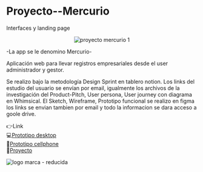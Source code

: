# Proyecto--Mercurio
Interfaces y landing page
<div align="center">

![proyecto mercurio 1](https://github.com/DIGORACCOON4279/MercurioGUI/assets/88150970/7e71e18e-9f0e-4775-885c-61cbbc41e93f)

</div>

-La app se le denomino Mercurio-

Aplicación web para llevar registros empresariales desde el user administrador y gestor.

Se realizo bajo la metodología Design Sprint en tablero notion. Los links del estudio del usuario se envían por email, igualmente los archivos de la investigación del Product-Pitch, User persona, User journey con diagrama en Whimsical. El Sketch, Wireframe, Prototipo funcional se realizo en figma los links se envian tambien por email y todo la informacion se dara acceso a goole drive.

👉Link  </br>
💻[Prototipo desktop](https://www.figma.com/proto/mn8DlE73dy17ZtCBEocnux/Untitled?page-id=0%3A1&type=design&node-id=1-747&viewport=-17%2C1211%2C0.18&scaling=scale-down&starting-point-node-id=1%3A747)</br>
📱[Prototipo cellphone](https://www.figma.com/proto/rzpHCwfAbH6oMzdG1gHuag/Mercurio?page-id=0%3A1&type=design&node-id=484-317&viewport=-3302%2C577%2C0.26&scaling=scale-down&starting-point-node-id=484%3A317)</br>
🚀[Proyecto](https://proyecto-mercurio.vercel.app/)


![logo marca - reducida](https://github.com/DIGORACCOON4279/MercurioGUI/assets/88150970/e8492f0f-bf40-4810-ab83-fea9f0dfe61e)
